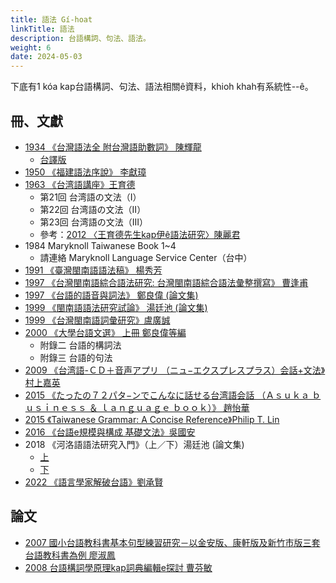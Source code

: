 ```yaml
---
title: 語法 Gí-hoat
linkTitle: 語法
description: 台語構詞、句法、語法。
weight: 6
date: 2024-05-03
---
```


下底有1 kóa kap台語構詞、句法、語法相關ê資料，khioh khah有系統性--ê。

## 冊、文獻

- [1934 《台灣語法全 附台灣語助數詞》 陳輝龍](http://ip194097.ntcu.edu.tw/memory/TGB/thak.asp?id=901)
  - [台譯版](https://taigi.fhl.net/vcd/rotaiugbk.php?user=taigi&bid=38)
- [1950 《福建語法序說》 李獻璋](http://ip194097.ntcu.edu.tw/memory/TGB/thak.asp?id=97)
- [1963 《台湾語講座》王育德](http://www.taiouan.com.tw/catalog/product_info.php?products_id=6204&osCsid=rl62an29tp5f72lu56j95obga3)
  - 第21回 台湾語の文法（I）
  - 第22回 台湾語の文法（II）
  - 第23回 台湾語の文法（III）
  - 參考：[2012 〈王育德先生kap伊ê語法研究〉陳麗君](https://tpl.ncl.edu.tw/NclService/JournalContentDetail?SysId=A16021514)
- 1984 Maryknoll Taiwanese Book 1~4
  - 請連絡 Maryknoll Language Service Center（台中）
- [1991 《臺灣閩南語語法稿》 楊秀芳](https://taiwanebook.ncl.edu.tw/zh-tw/book/NCL-001218658/reader)
- [1997 《台灣閩南語綜合語法研究: 台灣閩南語綜合語法彙整撰寫》 曹逢甫](https://drive.google.com/file/d/1HV7vwgSnvz1I0b_ep0Sh2aSsdLDY271K/view?usp=sharing)
- [1997 《台語的語音與詞法》 鄭良偉 (論文集)](https://www.sanmin.com.tw/Product/index/000106295)
- [1999 《閩南語語法研究試論》 湯廷池 (論文集)](https://sanmin.com.tw/Product/index/000093941)
- [1999 《台灣閩南語詞彙研究》盧廣誠](http://www.smcbook.com.tw/smc/index.php?route=product/product&product_id=452)
- [2000 《大學台語文選》 上冊 鄭良偉等編](https://www.sanmin.com.tw/product/index/001548561)
  - 附錄二 台語的構詞法
  - 附錄三 台語的句法
- [2009 《台湾語-ＣＤ＋音声アプリ （ニュ−エクスプレスプラス）会話+文法》村上嘉英](https://taiwan.kinokuniya.com/bw/9784560088395)
- [2015 《たったの７２パタ−ンでこんなに話せる台湾語会話 （Ａｓｕｋａ ｂｕｓｉｎｅｓｓ ＆ ｌａｎｇｕａｇｅ ｂｏｏｋ）》 趙怡華](https://taiwan.kinokuniya.com/bw/9784756917942)
- [2015 《Taiwanese Grammar: A Concise Reference》Philip T. Lin](https://www.amazon.com/Taiwanese-Grammar-Reference-Philip-Lin/dp/0996398201)
- [2016 《台語e規模與構成 基礎文法》吳國安](https://www.sanmin.com.tw/Product/index/005909250)
- 2018 《河洛語語法研究入門》（上／下）湯廷池 (論文集)
  - [上](https://www.sanmin.com.tw/product/index/006732116)
  - [下](https://www.sanmin.com.tw/product/index/006732118)
- [2022 《語言學家解破台語》劉承賢](https://baconpress.waca.ec/product/detail/1180072/TWneseGrammar)

## 論文

- [2007 國小台語教科書基本句型練習研究－以金安版、康軒版及新竹市版三套台語教科書為例 廖淑鳳](https://hdl.handle.net/11296/at825t)
- [2008 台語構詞學原理kap詞典編輯e探討 曹芬敏](https://hdl.handle.net/11296/4upqv2)
